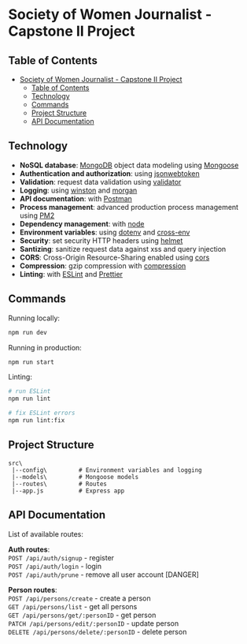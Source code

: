 # Society of Women Journalist - Capstone II Project

## Table of Contents

- [Society of Women Journalist - Capstone II Project](#society-of-women-journalist---capstone-ii-project)
  - [Table of Contents](#table-of-contents)
  - [Technology](#technology)
  - [Commands](#commands)
  - [Project Structure](#project-structure)
  - [API Documentation](#api-documentation)

## Technology

- **NoSQL database**: [MongoDB](https://www.mongodb.com) object data modeling using [Mongoose](https://mongoosejs.com)
- **Authentication and authorization**: using [jsonwebtoken](https://github.com/auth0/node-jsonwebtoken)
- **Validation**: request data validation using [validator](https://github.com/validatorjs/validator.js)
- **Logging**: using [winston](https://github.com/winstonjs/winston) and [morgan](https://github.com/expressjs/morgan)
- **API documentation**: with [Postman](https://www.postman.com/)
- **Process management**: advanced production process management using [PM2](https://pm2.keymetrics.io)
- **Dependency management**: with [node](https://nodejs.com)
- **Environment variables**: using [dotenv](https://github.com/motdotla/dotenv) and [cross-env](https://github.com/kentcdodds/cross-env#readme)
- **Security**: set security HTTP headers using [helmet](https://helmetjs.github.io)
- **Santizing**: sanitize request data against xss and query injection
- **CORS**: Cross-Origin Resource-Sharing enabled using [cors](https://github.com/expressjs/cors)
- **Compression**: gzip compression with [compression](https://github.com/expressjs/compression)
- **Linting**: with [ESLint](https://eslint.org) and [Prettier](https://prettier.io)


## Commands

Running locally:

```bash
npm run dev
```

Running in production:

```bash
npm run start
```


Linting:

```bash
# run ESLint
npm run lint

# fix ESLint errors
npm run lint:fix

```

## Project Structure

```
src\
 |--config\         # Environment variables and logging
 |--models\         # Mongoose models
 |--routes\         # Routes
 |--app.js          # Express app
```

## API Documentation

List of available routes:

**Auth routes**:\
`POST /api/auth/signup` - register\
`POST /api/auth/login` - login\
`POST /api/auth/prune` - remove all user account [DANGER]

**Person routes**:\
`POST /api/persons/create` - create a person\
`GET /api/persons/list` - get all persons\
`GET /api/persons/get/:personID` - get person\
`PATCH /api/persons/edit/:personID` - update person\
`DELETE /api/persons/delete/:personID` - delete person